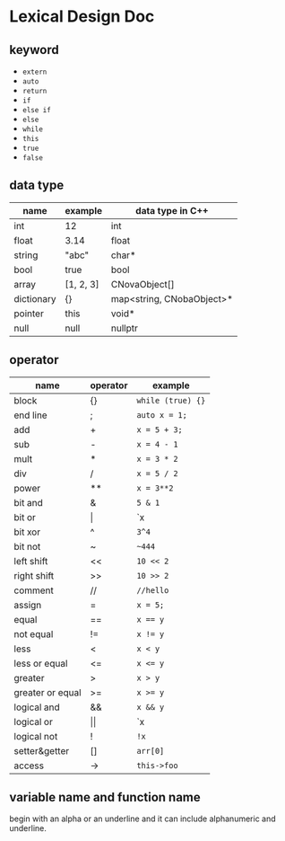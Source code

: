 # Lexical Design Doc

## keyword
+ `extern`
+ `auto`
+ `return`
+ `if`
+ `else if`
+ `else`
+ `while`
+ `this`
+ `true`
+ `false`

## data type
| name | example | data type in C++ |
| --- | --- | --- |
| int | 12 | int |
| float | 3.14 | float |
| string | "abc" | char* |
| bool | true | bool |
| array | [1, 2, 3] | CNovaObject[] |
| dictionary | {} | map<string, CNobaObject>* |
| pointer | this | void* |
| null | null | nullptr |

## operator
| name | operator | example |
| --- | --- | --- |
| block | {} | `while (true) {}` |
| end line | ; | `auto x = 1;` |
| add | + | `x = 5 + 3;` |
| sub | - | `x = 4 - 1` |
| mult | * | `x = 3 * 2` |
| div | / | `x = 5 / 2` |
| power | ** | `x = 3**2` |
| bit and | & | `5 & 1` |
| bit or | \| | `x|y` |
| bit xor | ^ | `3^4` |
| bit not | ~ | `~444` |
| left shift | << | `10 << 2` |
| right shift | >> | `10 >> 2` |
| comment | // | `//hello` |
| assign | = | `x = 5;` |
| equal | == | `x == y` |
| not equal | != | `x != y` |
| less | < | `x < y` |
| less or equal | <= | `x <= y` |
| greater | > | `x > y` |
| greater or equal | >= | `x >= y` |
| logical and | && | `x && y` |
| logical or | \|\| | `x || y` |
| logical not | ! | `!x` |
| setter&getter | [] | `arr[0]` |
| access | -> | `this->foo` |

## variable name and function name
begin with an alpha or an underline and it can include alphanumeric and underline.